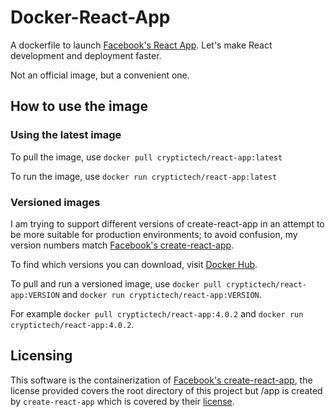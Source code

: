 # Docker-React-App
A dockerfile to launch [Facebook's React App](https://github.com/facebook/create-react-app). Let's make React development and deployment faster.

Not an official image, but a convenient one.

## How to use the image

### Using the latest image
To pull the image, use `docker pull cryptictech/react-app:latest`

To run the image, use `docker run cryptictech/react-app:latest`

### Versioned images
I am trying to support different versions of create-react-app in an attempt to be more suitable for production environments; to avoid confusion, my version numbers match [Facebook's create-react-app](https://github.com/facebook/create-react-app).

To find which versions you can download, visit [Docker Hub](https://hub.docker.com/repository/docker/cryptictech/react-app).

To pull and run a versioned image, use `docker pull cryptictech/react-app:VERSION` and `docker run cryptictech/react-app:VERSION`. 

For example `docker pull cryptictech/react-app:4.0.2` and `docker run cryptictech/react-app:4.0.2`.

## Licensing
This software is the containerization of [Facebook's create-react-app](https://github.com/facebook/create-react-app), the license provided covers the root directory of this project but /app is created by `create-react-app` which is covered by their [license](https://github.com/facebook/create-react-app/blob/master/LICENSE).
